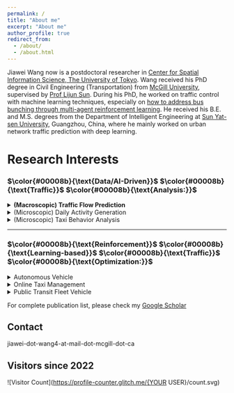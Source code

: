 ```yaml
---
permalink: /
title: "About me"
excerpt: "About me"
author_profile: true
redirect_from: 
  - /about/
  - /about.html
---
```

Jiawei Wang now is a postdoctoral researcher in [Center for Spatial Information Science, The University of Tokyo](http://www.csis.u-tokyo.ac.jp/english/). Wang received his PhD degree in Civil Engineering (Transportation) from [McGill University](https://www.mcgill.ca/engineering/), supervised by [Prof Lijun Sun](https://lijunsun.github.io/). 
During his PhD, he worked on traffic control with machine learning techniques, especially on [how to address bus bunching through multi-agent reinforcement learning](https://transitgym.github.io/). He received his B.E. and M.S. degrees from the Department of Intelligent Engineering at [Sun Yat-sen University](http://www.sysu.edu.cn/cn/index.htm), Guangzhou, China, where he mainly worked on urban network traffic prediction with deep learning.

# Research Interests

### $\color{#00008b}{\text{Data/AI-Driven}}$ $\color{#00008b}{\text{Traffic}}$ $\color{#00008b}{\text{Analysis:}}$

<details>
<summary><b>(Macroscopic) Traffic Flow Prediction</b></summary>
<p><b>Wang J</b>, Chen R, He Z.<br>
<b>Traffic speed prediction for urban transportation network: A path-based deep learning approach.</b><br>
<i>Transportation Research Part C: Emerging Technologies</i>, 2019, 100: 372–385.</p>
</details>


<details>
<summary>(Microscopic) Daily Activity Generation</summary>

<p><b>Wang J</b>, Jiang R, Yang C, et al. 
<b>Large language models as urban residents: An LLM agent framework for personal mobility generation.</b><br>
<i>NeurIPS</i>, 2024.</p>  

</details>

<details>
<summary>(Microscopic) Taxi Behavior Analysis</summary>

<p>Cai H, <b>Wang J*</b>, Li B, et al. 
<b>Understanding the daily operations of electric taxis: From macro-patterns to micro-behaviors.</b><br>
<i>Transportation Research Part D: Transport and Environment</i>, 2024, 128: 104079.</p>

</details> 

---

### $\color{#00008b}{\text{Reinforcement}}$ $\color{#00008b}{\text{Learning-based}}$ $\color{#00008b}{\text{Traffic}}$ $\color{#00008b}{\text{Optimization:}}$
<details>
<summary>Autonomous Vehicle</summary>

<p><b>Wang J</b>, Shi T, Wu Y, et al. 
<b>Multi-agent graph reinforcement learning for connected automated driving.</b><br>
<i>ICML Workshop on AI for Autonomous Driving (AIAD)</i>, 2020.</p>

</details> 

<details>
<summary>Online Taxi Management</summary>

<p><b>Wang J</b>, Cai H, Sun L, et al. 
<b>MERCI: Multi-agent reinforcement learning for enhancing on-demand electric taxi operations.</b><br>
<i>Computers & Industrial Engineering</i>, 2024: 110711.</p>
 
</details> 


<details>
<summary>Public Transit Fleet Vehicle</summary>

    <p><b>Wang J</b>, Sun L. <b>Dynamic holding control to avoid bus bunching: A multi-agent deep reinforcement learning framework.</b><br> <i>Transportation Research Part C: Emerging Technologies</i>, 2020, 116: 102661.</p>  
   
   
   <p><b>Wang J</b>, Sun L. <b>Reducing bus bunching with asynchronous multi-agent reinforcement learning.</b><br> <i>IJCAI</i> 2021.</p>  
   
   
   <p><b>Wang J</b>, Sun L. <b>Robust dynamic bus control: A distributional multi-agent reinforcement learning approach.</b><br> <i>IEEE Transactions on Intelligent Transportation Systems</i>, 2022, 24(4): 4075–4088.</p>  
   
   
   <p><b>Wang J</b>, Sun L. <b>Multi-objective multi-agent deep reinforcement learning to reduce bus bunching for multi-line services with a shared corridor.</b><br> <i>Transportation Research Part C: Emerging Technologies</i>, 2023, 155: 104309.</p>  
</details> 


For complete publication list, please check my [Google Scholar](https://scholar.google.com/citations?hl=zh-CN&user=Y1gU9wYAAAAJ&view_op=list_works&sortby=pubdate)

Contact
------
jiawei-dot-wang4-at-mail-dot-mcgill-dot-ca

Visitors since 2022
------
![Visitor Count](https://profile-counter.glitch.me/{YOUR USER}/count.svg)
